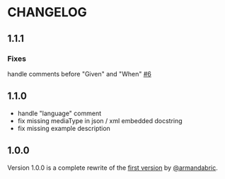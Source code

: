 # CHANGELOG

## 1.1.1

### Fixes

handle comments before "Given" and "When" [#6](https://github.com/mapado/prettier-plugin-gherkin/pull/6)

## 1.1.0

- handle "language" comment
- fix missing mediaType in json / xml embedded docstring
- fix missing example description

## 1.0.0

Version 1.0.0 is a complete rewrite of the [first version](https://github.com/armandabric/prettier-plugin-gherkin) by [@armandabric](https://github.com/armandabric).
